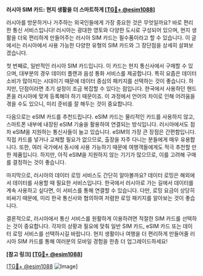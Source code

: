 **러시아 SIM 카드: 현지 생활을 더 스마트하게 [[TG💪+ @esim1088](https://t.me/s/esim1088)]**

러시아를 방문하거나 거주하는 외국인들에게 가장 중요한 것은 무엇일까요? 바로 편리한 통신 서비스입니다! 러시아는 광대한 영토와 다양한 도시로 구성되어 있으며, 현지 생활을 더욱 편리하게 만들어주는 러시아 SIM 카드는 필수품이라고 할 수 있습니다. 이 글에서는 러시아에서 사용 가능한 다양한 유형의 SIM 카드와 그 장단점을 상세히 살펴보겠습니다.

첫 번째로, 일반적인 러시아 SIM 카드입니다. 이 카드는 현지 통신사에서 구매할 수 있으며, 대부분의 경우 데이터 플랜과 음성 통화 서비스를 제공합니다. 특히 요즘은 데이터 소비가 많아지는 시대이기 때문에 데이터 중심의 패키지를 선택하는 것이 좋습니다. 하지만, 단점이라면 초기 설정이 조금 복잡할 수 있다는 점입니다. 한국에서 사용하던 핸드폰을 러시아에 맞게 등록해야 하기 때문이죠. 이 과정에서 언어의 차이로 인해 어려움을 겪을 수도 있으니, 미리 준비를 잘 해두는 것이 중요합니다.

다음으로는 eSIM 카드를 추천드립니다. eSIM 카드는 물리적인 카드를 사용하지 않고, 스마트폰 내부에 내장된 eSIM 기술을 활용하여 연결되는 방식입니다. 러시아에서도 점차 eSIM을 지원하는 통신사들이 늘고 있습니다. eSIM의 가장 큰 장점은 간편함입니다. 직접 카드를 넣거나 교체할 필요가 없으므로, 출장을 자주 다니는 분들에게 매우 유용합니다. 또한, 여러 국가에서 동시에 사용 가능하기 때문에 여행객들에게도 적극 추천할 만한 제품입니다. 하지만, 아직 eSIM을 지원하지 않는 기기가 많으므로, 이를 고려해 구매를 결정하는 것이 좋습니다.

마지막으로, 러시아의 데이터 로밍 서비스도 간단히 알아볼까요? 데이터 로밍은 해외에서 데이터를 사용할 때 필요한 서비스입니다. 한국에서 러시아로 가는 길에서 데이터를 계속 사용하고 싶다면, 이 서비스를 통해 연결할 수 있습니다. 다만, 로밍 요금이 상당히 비싸기 때문에, 미리 한국 통신사와 협의하여 저렴한 로밍 패키지를 알아보는 것이 좋습니다.

결론적으로, 러시아에서 통신 서비스를 원활하게 이용하려면 적절한 SIM 카드를 선택하는 것이 중요합니다. 각자의 상황과 필요에 맞춰 일반 SIM 카드, eSIM 카드 또는 데이터 로밍 서비스를 선택하시길 바랍니다. 현지 생활이나 여행을 더 편리하게 만들어줄 러시아 SIM 카드를 통해 여러분의 모바일 경험을 한층 더 업그레이드하세요!

**[참고 링크] [[TG💪+ @esim1088](https://t.me/s/esim1088)]**

[[TG💪+ @esim1088](https://t.me/s/esim1088) ![Image](https://i.postimg.cc/Y0z9fWf4/image.png)]